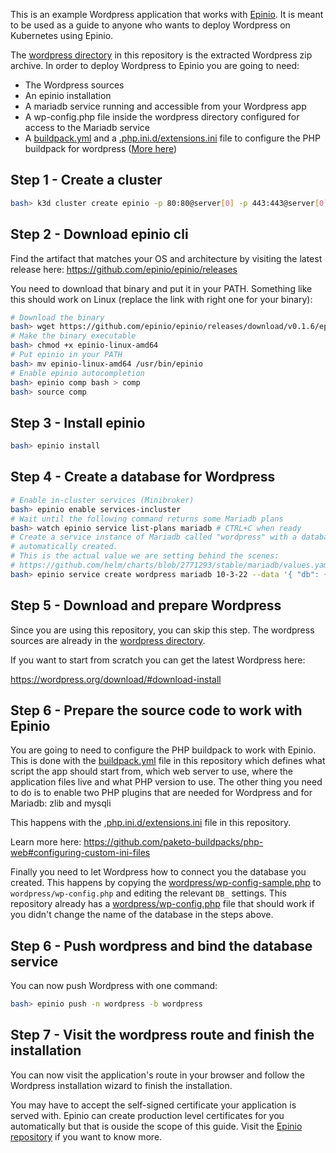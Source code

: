 This is an example Wordpress application that works with [Epinio](https://github.com/epinio/epinio).
It is meant to be used as a guide to anyone who wants to deploy Wordpress on Kubernetes using Epinio.

The [wordpress directory](wordpress/) in this repository is the extracted Wordpress zip archive.
In order to deploy Wordpress to Epinio you are going to need:

- The Wordpress sources
- An epinio installation
- A mariadb service running and accessible from your Wordpress app
- A wp-config.php file inside the wordpress directory configured for access to the Mariadb service
- A [buildpack.yml](buildpack.yml) and a [.php.ini.d/extensions.ini](.php.ini.d/extensions.ini)
  file to configure the PHP buildpack for wordpress ([More here](https://github.com/paketo-buildpacks/php-web#configuring-custom-ini-files))

## Step 1 - Create a cluster

```bash
bash> k3d cluster create epinio -p 80:80@server[0] -p 443:443@server[0] --k3s-server-arg --disable --k3s-server-arg traefik
```

## Step 2 - Download epinio cli

Find the artifact that matches your OS and architecture by visiting the latest
release here: https://github.com/epinio/epinio/releases

You need to download that binary and put it in your PATH. Something like this
should work on Linux (replace the link with right one for your binary):

```bash
# Download the binary
bash> wget https://github.com/epinio/epinio/releases/download/v0.1.6/epinio-linux-amd64
# Make the binary executable
bash> chmod +x epinio-linux-amd64
# Put epinio in your PATH
bash> mv epinio-linux-amd64 /usr/bin/epinio
# Enable epinio autocompletion
bash> epinio comp bash > comp
bash> source comp
```

## Step 3 - Install epinio

```bash
bash> epinio install
```

## Step 4 - Create a database for Wordpress

```bash
# Enable in-cluster services (Minibroker)
bash> epinio enable services-incluster
# Wait until the following command returns some Mariadb plans
bash> watch epinio service list-plans mariadb # CTRL+C when ready
# Create a service instance of Mariadb called "wordpress" with a database "wordpress"
# automatically created.
# This is the actual value we are setting behind the scenes:
# https://github.com/helm/charts/blob/2771293/stable/mariadb/values.yaml#L134
bash> epinio service create wordpress mariadb 10-3-22 --data '{ "db": { "name": "wordpress" }}'
```

## Step 5 - Download and prepare Wordpress

Since you are using this repository, you can skip this step. The wordpress
sources are already in the [wordpress directory](wordpress).

If you want to start from scratch you can get the latest Wordpress here:

https://wordpress.org/download/#download-install

## Step 6 - Prepare the source code to work with Epinio

You are going to need to configure the PHP buildpack to work with Epinio. This is
done with the [buildpack.yml](buildpack.yml) file in this repository which defines
what script the app should start from, which web server to use, where the application
files live and what PHP version to use.
The other thing you need to do is to enable two PHP plugins that are needed for
Wordpress and for Mariadb:  zlib and mysqli

This happens with the [.php.ini.d/extensions.ini](.php.ini.d/extensions.ini) file
in this repository.

Learn more here: https://github.com/paketo-buildpacks/php-web#configuring-custom-ini-files

Finally you need to let Wordpress how to connect you the database you created.
This happens by copying the [wordpress/wp-config-sample.php](wordpress/wp-config-sample.php)
to `wordpress/wp-config.php` and editing the relevant `DB_` settings.
This repository already has a [wordpress/wp-config.php](wordpress/wp-config.php) file
that should work if you didn't change the name of the database in the steps above.

## Step 6 - Push wordpress and bind the database service

You can now push Wordpress with one command:

```bash
bash> epinio push -n wordpress -b wordpress
```

## Step 7 - Visit the wordpress route and finish the installation

You can now visit the application's route in your browser and follow the Wordpress
installation wizard to finish the installation.

You may have to accept the self-signed certificate your application is served with.
Epinio can create production level certificates for you automatically but that is
ouside the scope of this guide. Visit the [Epinio repository](https://github.com/epinio/epinio)
if you want to know more.

